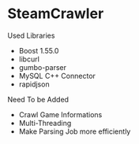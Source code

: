 SteamCrawler
============

Used Libraries

- Boost 1.55.0
- libcurl
- gumbo-parser
- MySQL C++ Connector
- rapidjson

Need To be Added

- Crawl Game Informations
- Multi-Threading
- Make Parsing Job more efficiently

